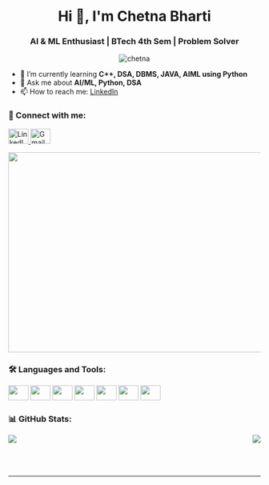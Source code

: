 

<h1 align="center">Hi 👋, I'm Chetna Bharti</h1>
<h3 align="center">AI & ML Enthusiast | BTech 4th Sem | Problem Solver</h3>



<p align="center">
  <img src="https://komarev.com/ghpvc/?username=chetna&label=Profile%20views&color=0e75b6&style=flat" alt="chetna" />

  
</p>



- 🌱 I’m currently learning **C++, DSA, DBMS, JAVA, AIML using Python**
- 💬 Ask me about **AI/ML, Python, DSA**
- 📫 How to reach me: [LinkedIn](https://www.linkedin.com/in/chetna-bharti-6a9a30297/)




### 🔗 Connect with me:
<p align="left">
  
  <a href="https://www.linkedin.com/in/your-profile" target="_blank">
    <img src="https://cdn.jsdelivr.net/gh/devicons/devicon/icons/linkedin/linkedin-original.svg" alt="LinkedIn" height="30" width="40" />
  </a>
  <a href="mailto:chetna844120@gmail.com" target="_blank">
    <img src="https://cdn-icons-png.flaticon.com/512/732/732200.png" alt="Gmail" height="30" width="40" />
  </a>
<p align="right">
<img src="https://camo.githubusercontent.com/a69ef1e4a173201181c22ac940c8b17935229d4d45ac5276631cbf4ba3d21db4/68747470733a2f2f6d69722d73332d63646e2d63662e626568616e63652e6e65742f70726f6a6563745f6d6f64756c65732f646973702f3630313031343131363737303437352e363036386265666634363430612e676966" alt="GIF" height="400" width="550" />
  
</p>
</p>





### 🛠️ Languages and Tools:
<p align="left"> 
  <img src="https://cdn.jsdelivr.net/gh/devicons/devicon/icons/c/c-original.svg" height="30" width="40"/>
  <img src="https://cdn.jsdelivr.net/gh/devicons/devicon/icons/cplusplus/cplusplus-original.svg" height="30" width="40"/>
  <img src="https://cdn.jsdelivr.net/gh/devicons/devicon/icons/python/python-original.svg" height="30" width="40"/>
  <img src="https://cdn.jsdelivr.net/gh/devicons/devicon/icons/jupyter/jupyter-original.svg" height="30" width="40"/>
  <img src="https://cdn.jsdelivr.net/gh/devicons/devicon/icons/django/django-plain.svg" height="30" width="40"/>
  <img src="https://cdn.jsdelivr.net/gh/devicons/devicon/icons/git/git-original.svg" height="30" width="40"/>
  <img src="https://cdn.jsdelivr.net/gh/devicons/devicon/icons/vscode/vscode-original.svg" height="30" width="40"/>

  
</p>





### 📊 GitHub Stats:
<p>
  <img align="left" src="https://github-readme-stats.vercel.app/api/top-langs/?username=Chetna3110&layout=compact&theme=tokyonight" />
  <img align="right" src="https://github-readme-stats.vercel.app/api?username=Chetna3110&show_icons=true&theme=tokyonight" />
</p>


<br><br><br><br>

---

